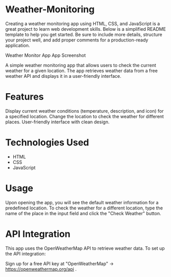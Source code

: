 # Weather-Monitoring


Creating a weather monitoring app using HTML, CSS, and JavaScript is a great project to learn web development skills. Below is a simplified README template to help you get started. Be sure to include more details, structure your project well, and add proper comments for a production-ready application.

Weather Monitor App
App Screenshot

A simple weather monitoring app that allows users to check the current weather for a given location. The app retrieves weather data from a free weather API and displays it in a user-friendly interface.

# Features
Display current weather conditions (temperature, description, and icon) for a specified location.
Change the location to check the weather for different places.
User-friendly interface with clean design.

# Technologies Used
* HTML
* CSS
* JavaScript

# Usage

Upon opening the app, you will see the default weather information for a predefined location.
To check the weather for a different location, type the name of the place in the input field and click the "Check Weather" button.

# API Integration
This app uses the OpenWeatherMap API to retrieve weather data. To set up the API integration:

Sign up for a free API key at  "OpenWeatherMap" ->    https://openweathermap.org/api .

